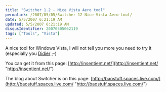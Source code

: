 ```yaml
---
title: "Switcher 1.2 - Nice Vista Aero tool"
permalink: /2007/05/05/Switcher-12-Nice-Vista-Aero-tool/
date: 5/5/2007 6:21:19 AM
updated: 5/5/2007 6:21:19 AM
disqusIdentifier: 20070505062119
tags: ["Tools", "Vista"]
---
```

A nice tool for Windows Vista, I will not tell you more you need to try it (especially you [Didier](http://www.didierbeck.com/) ;-)

You can get it from this page: [http://insentient.net/](http://insentient.net/ "http://insentient.net/")
<!-- more -->

The blog about Switcher is on this page: [http://baostuff.spaces.live.com/](http://baostuff.spaces.live.com/ "http://baostuff.spaces.live.com/")
